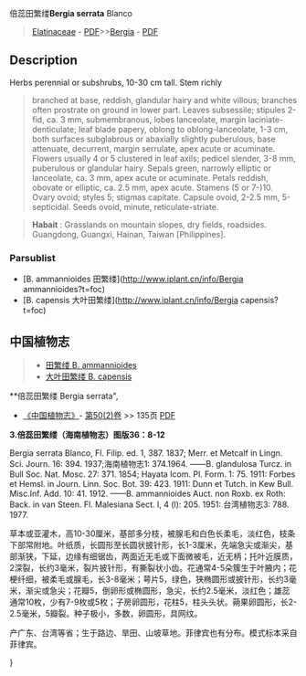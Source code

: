 倍蕊田繁缕**Bergia serrata** Blanco

> [Elatinaceae](http://www.iplant.cn/info/Elatinaceae?t=foc) - [PDF](http://www.iplant.cn/foc/pdf/Elatinaceae.pdf)>>[Bergia](http://www.iplant.cn/info/Bergia?t=foc) - [PDF](http://www.iplant.cn/foc/pdf/Bergia.pdf)

## Description

Herbs perennial or subshrubs, 10-30 cm tall. Stem richly
>
> branched at base, reddish, glandular hairy and white villous; branches often prostrate on ground in lower part. Leaves subsessile; stipules 2-fid, ca. 3 mm, submembranous, lobes lanceolate, margin laciniate-denticulate; leaf blade papery, oblong to oblong-lanceolate, 1-3 cm, both surfaces subglabrous or abaxially slightly puberulous, base attenuate, decurrent, margin serrulate, apex acute or acuminate. Flowers usually 4 or 5 clustered in leaf axils; pedicel slender, 3-8 mm, puberulous or glandular hairy. Sepals green, narrowly elliptic or lanceolate, ca. 3 mm, apex acute or acuminate. Petals reddish, obovate or elliptic, ca. 2.5 mm, apex acute. Stamens (5 or 7-)10. Ovary ovoid; styles 5; stigmas capitate. Capsule ovoid, 2-2.5 mm, 5-septicidal. Seeds ovoid, minute, reticulate-striate.


> **Habait** : 
> Grasslands on mountain slopes, dry fields, roadsides. Guangdong, Guangxi, Hainan, Taiwan [Philippines].

### Parsublist

* [B.  ammannioides  田繁缕](http://www.iplant.cn/info/Bergia ammannioides?t=foc)
* [B.  capensis  大叶田繁缕](http://www.iplant.cn/info/Bergia capensis?t=foc)

## 中国植物志

> * [田繁缕  B.  ammannioides](Bergia-ammannioides-田繁缕.md)
> * [大叶田繁缕  B.  capensis](Bergia-capensis-大叶田繁缕.md)


**倍蕊田繁缕 Bergia serrata",

* [《中国植物志》](http://www.iplant.cn/frps)- [第50(2)卷](http://www.iplant.cn/frps/vol/50(2)) >> 135页 [PDF](http://www.iplant.cn/frps/pdf/50(2)/135.PDF)


**3.倍蕊田繁缕（海南植物志）图版36：8-12**

Bergia serrata Blanco, Fl. Filip. ed. 1, 387. 1837; Merr. et Metcalf in Lingn. Sci. Journ. 16: 394. 1937;海南植物志1: 374.1964. ——B. glandulosa Turcz. in Bull Soc. Nat. Mosc. 27: 371. 1854; Hayata Icom. Pl. Form. 1: 75. 1911: Forbes et Hemsl. in Journ. Linn. Soc. Bot. 39: 423. 1911: Dunn et Tutch. in Kew Bull. Misc.Inf. Add. 10: 41. 1912. ——B. ammannioides Auct. non Roxb. ex Roth: Back. in van Steen. Fl. Malesiana Sect. I, 4 (l): 205. 1951: 台湾植物志3: 788. 1977.

草本或亚灌木，高10-30厘米，基部多分枝，被腺毛和白色长柔毛，淡红色，枝条下部常附地。叶纸质，长圆形至长圆状披针形，长1-3厘米，先端急尖或渐尖，基部渐狭，下延，边缘有细锯齿，两面近无毛或下面微被毛，近无柄；托叶近膜质，2深裂，长约3毫米，裂片披针形，有撕裂状小齿。花通常4-5朵簇生于叶腋内；花梗纤细，被柔毛或腺毛，长3-8毫米；萼片5，绿色，狭椭圆形或披针形，长约3毫米，渐尖或急尖；花瓣5，倒卵形或椭圆形，急尖，长约2.5毫米，淡红色；雄蕊通常10枚，少有7-9枚或5枚；子房卵圆形，花柱5，柱头头状。蒴果卵圆形，长2-2.5毫米，5瓣裂。种子极小，多数，卵圆形，具网纹。

产广东、台湾等省；生于路边、旱田、山坡草地。菲律宾也有分布。模式标本采自菲律宾。

}